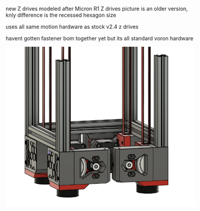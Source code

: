 new Z drives modeled after Micron R1 Z drives 
picture is an older version, knly difference is the recessed hexagon size 

uses all same motion hardware as stock v2.4 z drives 

havent gotten fastener bom together yet but its all standard voron hardware 

![1](./image-12.png)
